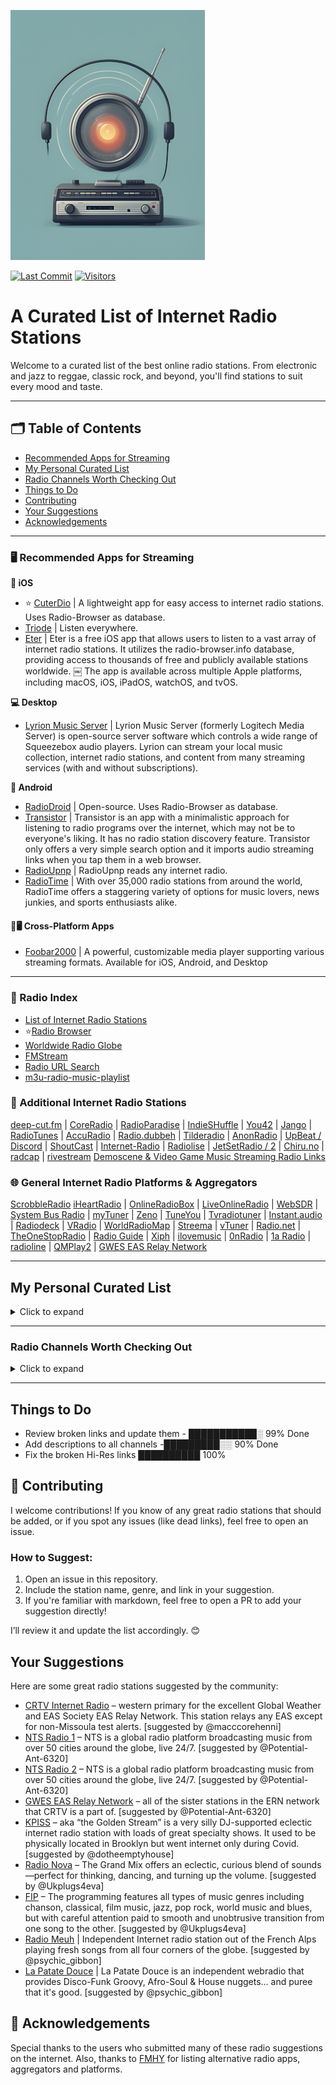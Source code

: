 ![Logo](https://github.com/deroverda/recommended-radio-streams/blob/main/logo_resized_enhanced.png?raw=true)

[![Last Commit](https://img.shields.io/github/last-commit/deroverda/recommended-radio-streams?style=flat-square)](https://github.com/deroverda/recommended-radio-streams)
[![Visitors](https://api.visitorbadge.io/api/VisitorHit?user=deroverda&repo=recommended-radio-streams&countColor=%237B1E7A&style=flat-square)](https://github.com/deroverda/recommended-radio-streams)



# A Curated List of Internet Radio Stations

Welcome to a curated list of the best online radio stations. From electronic and jazz to reggae, classic rock, and beyond, you'll find stations to suit every mood and taste.




---

## 🗂️ Table of Contents
- [Recommended Apps for Streaming](#️-recommended-apps-for-streaming)
- [My Personal Curated List](#my-personal-curated-list)
- [Radio Channels Worth Checking Out](#radio-channels-worth-checking-out)
- [Things to Do](#things-to-do)
- [Contributing](#contributing)
- [Your Suggestions](#your-suggestions)
- [Acknowledgements](#acknowledgements)

  

---

### 🖥️ **Recommended Apps for Streaming**

**📱 iOS**
- ⭐ [CuterDio](https://cuterdio.com/en) | A lightweight app for easy access to internet radio stations. Uses Radio-Browser as database. 
- [Triode](https://triode.app/) | Listen everywhere.
- [Eter](https://apps.apple.com/se/app/eter-streaming-internet-radio/id1523221566?l=en-GB) | Eter is a free iOS app that allows users to listen to a vast array of internet radio stations. It utilizes the radio-browser.info database, providing access to thousands of free and publicly available stations worldwide.  ￼ The app is available across multiple Apple platforms, including macOS, iOS, iPadOS, watchOS, and tvOS.  

**💻 Desktop**
- [Lyrion Music Server](https://github.com/LMS-Community) | Lyrion Music Server (formerly Logitech Media Server) is open-source server software which controls a wide range of Squeezebox audio players. Lyrion can stream your local music collection, internet radio stations, and content from many streaming services (with and without subscriptions).

**🤖 Android**
- [RadioDroid](https://github.com/segler-alex/RadioDroid) | Open-source. Uses Radio-Browser as database. 
- [Transistor](https://codeberg.org/y20k/transistor) | Transistor is an app with a minimalistic approach for listening to radio programs over the internet, which may not be to everyone's liking. It has no radio station discovery feature. Transistor only offers a very simple search option and it imports audio streaming links when you tap them in a web browser.
- [RadioUpnp](https://play.google.com/store/apps/details?id=com.watea.radio_upnp) | RadioUpnp reads any internet radio.
- [RadioTime](https://play.google.com/store/apps/details?id=com.radiotime.app) | With over 35,000 radio stations from around the world, RadioTime offers a staggering variety of options for music lovers, news junkies, and sports enthusiasts alike.

#### **📱🖥️ Cross-Platform Apps**
- [Foobar2000](https://www.foobar2000.org/) | A powerful, customizable media player supporting various streaming formats. Available for iOS, Android, and Desktop



---

### 📜 Radio Index

- [List of Internet Radio Stations](https://en.wikipedia.org/wiki/List_of_Internet_radio_stations)
- ⭐[Radio Browser](https://www.radio-browser.info)
- [Worldwide Radio Globe](https://radio.garden/)
- [FMStream](https://fmstream.org)
- [Radio URL Search](https://streamurl.link)
- [m3u-radio-music-playlist](https://junguler.github.io/m3u-radio-music-playlists)

### 🔗 Additional Internet Radio Stations
[deep-cut.fm](https://deep-cut.fm) | [CoreRadio](https://coreradio.online/) | [RadioParadise](https://www.radioparadise.com) | [IndieSHuffle](https://www.indieshuffle.com) | [You42](https://www.you42.com) | [Jango](https://www.jango.com) | [RadioTunes](https://www.radiotunes.com)  | [AccuRadio](https://www.accuradio.com) | [Radio.dubbeh](https://radio.dubbeh.net/) | [Tilderadio](https://tilderadio.org/) | [AnonRadio](https://anonradio.net) | [UpBeat / Discord](https://discord.com) | [ShoutCast](https://www.shoutcast.com) | [Internet-Radio](https://www.internet-radio.com) | [Radiolise](https://radiolise.com) | [JetSetRadio / 2](https://jetsetradio.live/) | [Chiru.no](https://chiru.no) | [radcap](https://www.radcap.ru)  | [rivestream](https://www.rivestream.com) [Demoscene & Video Game Music Streaming Radio Links](https://mw.rat.bz/davgmsrl/)

### 🌐 General Internet Radio Platforms & Aggregators
[ScrobbleRadio](https://scrobblerad.io/) [iHeartRadio](https://www.iheart.com) | [OnlineRadioBox](https://onlineradiobox.com) | [LiveOnlineRadio](https://www.liveonlineradio.net) | [WebSDR](http://websdr.org/) | [System Bus Radio](https://github.com/fulldecent/system-bus-radio) | [myTuner](https://mytuner-radio.com) | [Zeno](https://zeno.fm) | [TuneYou](https://tuneyou.com) | [Tvradiotuner](https://tvradiotuner.com) | [Instant.audio](https://instant.audio) | [Radiodeck](https://www.radiodeck.com) | [VRadio](https://www.vradio.app) | [WorldRadioMap](https://www.worldradiomap.com) | [Streema](https://streema.com) | [vTuner](https://www.vtuner.com) | [Radio.net](https://www.radio.net) | [TheOneStopRadio](https://theonestopradio.com) | [Radio Guide](https://www.radioguide.fm) | [Xiph](https://xiph.org) | [ilovemusic](https://ilovemusic.de/) | [0nRadio](https://0nradio.com) | [1a Radio](https://1aradio.com) | [radioline](https://www.radioline.co) | [QMPlay2](https://github.com/zaps166/QMPlay2) | [GWES EAS Relay Network](https://gwes-eas.network/listen/)

---

## My Personal Curated List
<details>
  <summary>Click to expand</summary>

### Artist Specific 👑
- **2pac (Exclusive Radio)**: [Link](https://streaming.exclusive.radio/er/2pac/icecast.audio)  
- **ABBA (Exclusive Radio)**: [Link](https://streaming.exclusive.radio/er/abba/icecast.audio)  
- **Aretha Franklin (Exclusive Radio)**: [Link](https://streaming.exclusive.radio/er/arethafranklin/icecast.audio)  
- **BB King (Exclusive Radio)**: [Link](https://streaming.exclusive.radio/er/bbking/icecast.audio)  
- **Bob Marley (Exclusive Radio)**: [Link](https://streaming.exclusive.radio/er/bobmarley/icecast.audio)  
- **Creedence Clearwater Revival (Exclusive Radio)**: [Link](https://streaming.exclusive.radio/er/creedence/icecast.audio)  
- **Daft Punk (Exclusive Radio)**: [Link](https://www.surfmusik.de/m3u/exclusively-daft-punk,20696.m3u)  
- **Ella Fitzgerald (Exclusive Radio)**: [Link](https://streaming.exclusive.radio/er/ellafitzgerald/icecast.audio)  
- **Eric Clapton (Exclusive Radio)**: [Link](https://streaming.exclusive.radio/er/ericclapton/icecast.audio)  
- **Fleetwood Mac (Exclusive Radio)**: [Link](https://streaming.exclusive.radio/er/fleetwoodmac/icecast.audio)  
- **Jimi Hendrix (Exclusive Radio)**: [Link](https://streaming.exclusive.radio/er/hendrix/icecast.audio)  
- **John Coltrane (Exclusive Radio)**: [Link](http://streaming.exclusive.radio/er/johncoltrane/icecast.audio)  
- **Steely Dan (Exclusive Radio)**: [Link](https://streaming.exclusive.radio/er/steelydan/icecast.audio)  
- **Supertramp (Exclusive Radio)**: [Link](https://streaming.exclusive.radio/er/supertramp/icecast.audio)  
- **The Beatles (Exclusive Radio)**: [Link](http://streaming.exclusive.radio/er/beatles/icecast.audio)  
- **The Police (Exclusive Radio)**: [Link](https://streaming.exclusive.radio/er/policehits/icecast.audio)  
- **Van Morrison (Exclusive Radio)**: [Link](https://streaming.exclusive.radio/er/vanmorrison/icecast.audio)  
- **Red Hot Chili Peppers (Australian Digital Radio Network)**: [Link](http://abm22.com.au:8000/CONTAINER129)  
- **Eminem (Australian Digital Radio)**: [Link](http://abm21.com.au:8000/CONTAINER158) | Slim Shady
- **⭐Grateful Dead Radio - WGDR**: [Link](https://www.madmusicradio.com/wgdr)
- **Grateful Dead**: [Link](http://108.163.245.230:8100/stream) | unknown station
- **Rolling Stones (Virgin Radio Rockstar)**: [Link](https://icy.unitedradio.it/VirginSpecialEvent.mp3)

---

### Classical 🎻

- **Calm Radio - Symphony**: [Link](https://calmradio.com/channel-guide/classical-music)
- **Calm Radio - Classical Mix**: [Link](https://calmradio.com/channel-guide/classical-music)
- **Calm Radio - Opera**: [Link](https://calmradio.com/channel-guide/classical-music)
- **WFMT Chicago**: [Link](https://www.wfmt.com/) | WFMT has been broadcasting classical music since 1951. Its website says WFMT "strives to entertain, engage, and above all, respect its listeners with a quality and variety of programming found nowhere else". 
- **WBJC Baltimore**: [Link](https://www.wbjc.com/) | WBJC-FM is the classical radio voice of Baltimore City Community College.
- **WMNR**: [Link](https://www.wmnr.org/listen) | WMNR Fine Arts Radio is a public radio station, licensed to the Town of Monroe (Connecticut). We are on air 24/7,  providing classical and classic music via FM signal to much of Connecticut and nearby portions of New York. Our live stream is enjoyed around the world.
- **Concertzender Baroque**: [Link](https://www.concertzender.nl/programma_genre/oude-muziek/) | Baroque 

- **Only Mozart (Australian Digital Radio**: [Link](http://abm21.com.au:8000/CONTAINER10) | Mozart 
---

### Electronic ⚡
- **1.FM - Deep Techno & House**: [Link](https://www.1.fm/stations)
- **Cashmere Radio**: [Link](http://cashmereradio.com) | A Berlin-based station with diverse, experimental electronic music.
- **Dance Wave**: [Link](http://dancewave.com) | Focuses on upbeat electronic dance music.
- **FluxFM - ChillHop**: [Link](http://fluxfm.de/chillhop) | Plays a relaxed mix of hip-hop influenced electronic beats.
- **FluxFM - Hippie Trippy Garden**: [Link](https://www.fluxfm.de/posts/401dece5-d1f7-4d5b-9a50-5a1481758118) | Features psychedelic and experimental electronic music.
- **FluxFM - Sound Of Berlin**: [Link](http://fluxfm.de/sound-of-berlin) | Showcases the electronic music scene of Berlin.
- **FluxFM - Berlin Beach House Radio**: [Link](http://fluxfm.de/berlin-beach-house)  
- **Frisky Deep**: [Link](https://www.friskyradio.com/) | Specializes in deep house and similar electronic styles.
- **Frisky Radio**: [Link](https://www.friskyradio.com/) | A broader mix of various electronic genres.
- **LYL Radio**: [Link](https://lyl.live/) |  An independent station known for diverse and eclectic electronic selections.
- **LuxuriaMusic**: [Link](http://luxuriamusic.com) | Plays retro-futuristic and exotica-influenced electronic music.
- **Octave Radio**: [Link](http://octaveradio.com) | Plays a variety of electronic music, sometimes also categorized as Jazz.
- **OpenLab FM**: [Link](https://openlab.fm) | Broadcasting from Ibiza, this station offers a unique blend of electronic music and visual arts, curated by a roster of creative professionals.
- **NTS Radio - Poolside**: [Link](http://ntslive.co.uk) | Features chill and summery electronic vibes.
- **Radio Caprice - Minimal Tech House**: [Link](http://www.radcap.ru/) | Tech house
- **Skylab Radio**: [Link](http://skylabradio.com) | Known for spacey, ambient, and experimental electronic sounds.
- **Datafruits**: [Link](https://datafruits.fm/) | Focuses on chiptune and video game-inspired electronic music.
- **dublab**: [Link](http://dublab.com) | Features a wide range of experimental and underground electronic music.
- **TEKnival Radio**: [Link](http://teknivalradio.com) | Plays hard-edged techno and rave-inspired electronic music. 
- **Rainwave - All**: [Link](http://rainwave.cc/all) | A mix of different types of video game music including electronic styles.
- **Rainwave - Chiptunes**: [Link](https://rainwave.cc/chiptune/)  | BLEEPS AND BLOOPS, FROM GAMES AND MORE.
- **Italoradio.fm**: [Link](https://italoradio.fm/) | Plays Italo-disco music.
- **Radio ItaloPower!**: [Link](http://italopower.com) | Italodisco hits & rarities.
- **Radio BipTunia**: [Link](https://biptunia.com/) | Plays experimental and quirky electronic music.
- **Shonan Beach FM**: [Link](https://www.beachfm.co.jp/) | Japanese radio station focusing on chilled out electronic and beach vibes.
- **Fnoob Techno**: [Link](https://fnoobtechno.com/) | A dedicated techno station.
- **⭐Nightwave Plaza**: [Link](http://radio.plaza.one/mp3) | Welcome to 24/7 online vaporwave and future funk radio station.
- **Tech House (Australian Digital Radio)**: [Link](http://abm22.com.au:8000/CONTAINER18) | Tech House
- **Acid House (Australian Digital Radio)**: [Link](http://abm22.com.au:8000/CONTAINER1) | Acid House .


---

### Yacht Rock 🚤🌊

- **Doctor Pundit - Yacht Rock Jams**: [Link](https://www.doctorpundit.com/media/) | Yach Rock.  
- **Yacht Rock Miami**: [Link](https://www.yachtrockmiami.com/)  | Yach Rock.  
- **SuperStereo 1 - Yacht Rock**: [Link](https://www.hiresaudio.online/category/radio/) | Yach Rock. #



---

### General 📻
- **BBC Radio 6 Music**: [Link](https://gist.github.com/bpsib/67089b959e4fa898af69fea59ad74bc3)
- **Birch Street Radio**: [Link](https://jenny.torontocast.com:8172/stream) | adult alternative, classic rock, folk rock, alternative rock, americana, indie rock, progressive rock, singer-songwriters 
- **Classic Vinyl HD**: [Link](https://walmradio.com/classic/)  | general
- **KTKE 101.5 FM**: [Link](https://www.truckeetahoeradio.com/) | general station
- **Lahmacun Radio**: [Link](https://streaming.lahmacun.hu/listen/lahmacun_radio/radio.mp3) | Lahmacun.hu is an online music & more radio from Budapest.
- **SuperStereo 1+ - Disco, Soul & Funk**: [Link](https://www.hiresaudio.online/category/radio/)  
- **Soho Radio**: [Link](http://sohoradio.com) | A London-based station with a variety of music and talk shows.
- **Technicolor Web Of Sound**: [Link](https://www.techwebsound.com/) | Plays 1960s psychedelic rock and pop. 
- **The Dump**: [Link](http://thedump.com) |  Eclectic mix of various genres and obscure music.
- **The Lake Radio**: [Link](http://thelakeradio.com) | The Lake is a place for music and sounds. The radio stream runs at all hours of the day and is randomized. No one knows what The Lake plays next.
- **The SoCal Sound**: [Link](http://thesocalsound.org) | Features contemporary California rock, pop and indie music. 
- **The Penthouse**: [Link](https://thepenthouse.fm/) | Asoul, r&b and pop music. variety of classic 
- **Time Capsule Show**: [Link](https://ckut.ca/timecapsule/))  
- **Totally Wired Radio**: [Link](http://totallywiredradio.com) |  Plays a mix of indie, punk, and alternative music.
- **181.fm**: [Link](https://www.181.fm/)  
- **KBON**: [Link](https://www.kbon.com/) | Plays a mix of Louisiana-based music.
- **KKJZ-HD88.1**: [Link](https://kkjz.org/) | A public radio station that plays jazz and blues.
- **Le Grigri**: [Link](http://legrigri.com) | Plays a mix of African and Caribbean music.
- **Le Mellotron**: [Link](http://lemellotron.com) | Features a mix of world music, jazz and electronic.
- **Mondo Bongo Radio**: [Link](http://mondobongoradio.com) | Plays a mix of world music, exotica and soul.
- **Mutant Radio**: [Link](https://www.mutantradio.net) |  Plays an eclectic mix of experimental and alternative music.
- **⭐Nugs Radio**: [Link](http://nugs.net) |  Plays live recordings of rock and jam bands.
- **REYFM**: [Link](https://rey.fm/) | Plays contemporary pop and latin music.
- **Radio France**: [Link](http://www.radiofrance.fr/live) | A French public radio station with a variety of programming.
- **Radio Paradise - Main Mix**: [Link](http://radioparadise.com/main-mix)
- [Radio Paradise - Main Mix](http://radioparadise.com/main-mix)
- **Radio Free Phoenix**: [Link](http://radiofreephoenix.com) | general
- **Radio Krimi**: [Link](http://radiokrimi.com) | Plays mystery-themed radio dramas.
- **Retro Soul Radio UK**: [Link](https://www.retrosoulradio.co.uk) | Plays soul music, featuring both classic and contemporary soul tracks.
- **KEXP**: [Link](https://www.kexp.org/listen/) | Highly praised for its exceptional music selection.
- **⭐Do!! You!!! Radio**: [Link](https://doyouworld.out.airtime.pro/doyouworld_a) | London-based community radio station. Family radio Broadcasting from London town Monday to Friday. Do!! You!!! World is a totally independent station, free of corporate investment. A radio station solely funded by the listeners that will always be free at the point of use.
- **⭐Radio Nula**: [Link](https://strm.radionula.com/classics) | CLASSIC Soul - Funk - Disco - Hip-Hop and all that Jazz 
- **Netil Radio**: [Link](https://netilradio.out.airtime.pro/netilradio_a) |London's community voice broadcasting live from a converted shipping container atop of Netil Market.
- **⭐FIP**: [Link](https://stream.radiofrance.fr/fip/fip.m3u8) | Welcome to Fip, the most eclectic music radio in the world! Listen online to the 8 thematic webradios and find your favorite shows, all for free and without advertising. 
- **Fluid Radio**: [Link](http://uk4-vn.webcast-server.net:9270/) | Fluid Radio brings you the best in experimental frequencies allowing listeners, artists, producers and promoters to be completely involved in the growth and direction of the station. Focusing on experimental genres, we aim to provide a space to share in the creative process and spread the experience of inner exploration through musical expression. The playlist is diverse, encompassing Ambient, Modern Classical, Experimental Acoustic, Folk and Abstract sounds.
- **⭐La Patate Douce**: [Link](http://listen.radioking.com/radio/285742/stream/331753)
- **⭐WFMU**: [Link](http://wfmu.org) | A freeform radio station offering a wide range of music, from rock to experimental.
- **Zeno.FM GTA Radio**: [Link](https://stream.zeno.fm/qe1hrwvkg48uv) | GTA playlist. 
---

### Hip-Hop/Rap 🎤
- **90s90s HipHop & Rap**: [Link](http://streams.90s90s.de/hiphop/mp3-192/streams.90s90s.de/) | 90s.
- **181.FM - Old School HipHop/RnB**: [Link](http://listen.181fm.com/181-oldschool_128k.mp3) | Old school.
- **Old School Rap (Australian Digital Radio)**: [Link](http://abm21.com.au:8000/CONTAINER69) | Old School Rap

---

 
### Jazz 🎷
- **Adroit Jazz Underground**: [Link](https://mytuner-radio.com/sv/radio/adroit-jazz-underground-492026/) | Focuses on underground and less mainstream jazz.
- **Jazz Con Class**: [Link](http://jazzconclass.com) | Jazz Con Class Radio, hosted by Jose Reyes, is a 24/7 online station focused on traditional/classic Jazz from the late 40s to the early 70s. It aims to revive and celebrate Jazz music, which Reyes feels has been overlooked
- **KSDS Jazz 88.3 FM**: [Link](https://www.jazz88.org/) | A public radio station broadcasting classic and contemporary jazz.
- **Radio Suisse Jazz**: [Link](http://radiosuissejazz.ch) | Radio Swiss Jazz is the perfect musical companion: swinging standards from the «Great American Songbook» as well as gems of innovative bebop instrumentalists, supplemented with Latin, Black and World Music, result in the ideal non-stop mix for any time of day or night. 
- **WBGO 88.3**: [Link](http://wbgo.org) | A New York-based public radio station specializing in jazz.
- **WDNA 88.9**: [Link](http://wdna.org) |  Miami-based public radio station focused on jazz and Latin jazz.
- **KEWU-FM (89.5 MHz Jazz 89.5)**: [Link](https://kewuradio.ewu.edu/KEWU_Jazz_89.5) | A public radio station with a focus on jazz.
- **Octave Radio**: [Link](https://octaverecords.out.airtime.pro/octaverecords_a?_ga=2.139116787.1781832620.1687634712-199058362.1687634712) | Also appears in the Electronic category, sometimes plays jazz.
- **⭐Head Wax Radio**: [Link](https://headwaxradio.radioca.st/stream) | Future sounds of jazz. Head Wax is music for your mind, body and soul... and your dancing feet. Broadcasting from Dublin, Ireland from the same people who gave us Dublin's JazzFM 89.8 back in the day.
- **Concertzender - Jazznotjazz**: [Link](https://www.concertzender.nl/programma_genre/oude-muziek/)

---
  

### Lounge & Chill 🍹🌅🌴
- **1.FM - Costa Del Mar**: [Link](https://www.1.fm/stations) | Vibe out to ambient and lounge music. Costa Del Mar is easy listening inspired by the sea.
- **1.FM - Sax4Love**: [Link](https://www.1.fm/stations) | Sax4Love is dedicated exclusively to Saxophone music and offers you this unique channel: "Smooth Jazz".
- **24/7 LoFi Radio**: [Link](https://www.247lofiradio.com/) | LoFi
- **FluxFM - FluxLounge**: [Link](http://fluxfm.de/fluxlounge) | An unexcited mix of soft pop, singer-songwriter and smooth tunes ensures a pleasant feel-good atmosphere. A bubble bath for the ears.
- **Blue Marlin Ibiza**: [Link](http://www.bluemarlinibiza.com/radio/live) | The station offers a curated mix of Balearic beats, house, and electronic music, reflecting the relaxed yet vibrant atmosphere of Ibiza. It streams live DJ sets and exclusive music.
- **Nordic Lodge**: [Link](https://www.nordiclodgeradio.com/) | Chill-out Music for the Open-Minded Listener
- **Ambient Sleeping Pill**: [Link](https://s.stereoscenic.com/asp-h.m3u) | internet radio streaming music for sleep, meditation or study; for tuning out distractions or simply relaxing; ad-free, beat-free, never too new-age or dark 
- **The Queit Village**: [Link](https://cp3.shoutcheap.com:2199/tunein/mark1234.pls) | The Quiet Village is the soundtrack for your Tiki bar! Featuring Exotica, Hawaiian and Lounge music from yesterday and today, and interviews.
- **FreeCodeCamp**: [Link](https://coderadio-admin-v2.freecodecamp.org/listen/coderadio/radio.mp3) | Welcome to Code Radio. 24/7 music designed for coding.
- **⭐Hunter FM LoFi**: [Link](https://live.hunter.fm/lofi_high) | Perfect beats for studying and working, or even relaxing and falling asleep. 
- **⭐Moon Phase Radio**: [Link](https://cp12.serverse.com/proxy/moonphase/stream) | Moon Phase Radio brings to you commercial free Ambient & Downtempo music 24 hrs a day. MPR commenced broadcasting on 1st January 2010. Our Ambient music is a great way of distancing yourself from this busy planet and experiencing the calm of Mare Tranquillitatis.
- **Smooth Chill**: [Link](https://media-ssl.musicradio.com/ChillMP3) | Music To Chill To
- **Radio Schizoid - Chillout**: [Link](http://94.130.113.214:8000/chill) | Escape Reality - Chillout /Ambient Finest Psychedelic Chillout/Ambient Tunes.
- **Mother Earth Radio**: [Link](http://motherearthradio.com) | Plays a mix of nature-themed, acoustic music.
- **Mother Earth Radio - Instrumental**: [Link](http://motherearthradio.com/instrumental)  
- **NTS - Slow Focus**: [Link](https://stream-mixtape-geo.ntslive.net/mixtape) | Meditative, relaxing and beatless: ambient, drone and ragas. Tune in and zone out with NTS&apos; compendium of the beatless and transcendental. Calming sounds to help you focus or drift away.
- **Ambinature Radio**: [Link](https://nature-rex.radioca.st/stream) | Ambi Nature Radio (Sleep, Relaxation & Meditation) is a station with the focus on providing natural relaxation sounds. We don’t play any music, just let your mind be free while listening to the most relaxing nature sounds of the earth.


---

### Oldies/Classic 📼
- **Pumpkin FM - 1940s radio**: [Link](http://pumpkinfm.com/1940s-stream) | The Old Time Radio Network
- **Pumpkin FM - Radio England**: [Link](http://pumpkinfm.com/radio-england-stream) | The Old Time Radio Network
- **Ultimate Oldies Radio**: [Link](http://ultimateoldiesradio.com) | Musical History of the 50's, 60's, 70's & More!
- **Vintage Obscura Radio**: [Link](http://vintageobscura.com) | Nearly 100,000 music-obsessed researchers scour the internet daily to uncover nearly forgotten music of every genre and category at /r/vintageobscura
- **Radio Nostalgia**: [Link](http://cast1.torontocast.com:1630/stream) | Plays classic pop and music from the 1940's to 1980's.
- **The Retro Attic**: [Link](	https://psn3.prostreaming.net:2199/tunein/theretro.pls) | 50s-70S LOST AND CLASSIC OLDIES
- **Radio Dismuke – 1920’s 1930’s Jazz and Pop**: [Link](http://dismuke.org) | Plays music from the 1920s and 1930s, including jazz and pop classics.

---

### Reggae & Dub 🇯🇲 🟩🟨🟥
- **Dr Dick's Dub Shack**: [Link](http://drdicksdubshack.com) | Bermuda-based online radio station playing all species of dub, downtempo and bass music -  from the classic early analogue dub reggae of the 60s and 70s, through to 80s and 90s digidub, on to year 3000 steppas and future bass music!
- **Alpha Boys School Radio**: [Link](http://alphaboysschoolradio.com) | Every song features at least one past student of the Alpha music programme in Kingston, Jamaica. Founded in 1880, Alpha has helped launch the careers of jazz innovators, ska pioneers and reggae icons. Operated by the Sisters of Mercy of Jamaica, a Catholic order of nuns since 1890, Alpha continues to develop the next generation of music talent.
- **King Dub Radio**: [Link](http://london-dedicated.myautodj.com:8862/stream) | King Dub Radio is the online radio station of 'King Dub Records' from France. They are dedicated to spread Soundsystem Culture to the world and play Roots & Culture Dub as well as new digital Dub tune. 
---

### ⭐**SomaFM**
- **SomaFM - Bossa Beyond**: [Link](https://somafm.com/listen/) - Silky-smooth, laid-back Brazilian-style rhythms of Bossa Nova, Samba and beyond
- **SomaFM - Deep Space One**: [Link](https://somafm.com/listen/) - Deep ambient electronic, experimental and space music. For inner and outer space exploration.
- **SomaFM - Groove Salad**: [Link](https://somafm.com/listen/) | A nicely chilled plate of ambient/downtempo beats and grooves.
- **SomaFM - Groove Salad Classic**: [Link](https://somafm.com/listen/) | The classic (early 2000s) version of a nicely chilled plate of ambient/downtempo beats and grooves.
- **SomaFM - Left Coast 70s**: [Link](https://somafm.com/listen/) | Mellow album rock from the Seventies. Yacht not required.
- **SomaFM - SF Police Scanner**: [Link](https://somafm.com/listen/) | San Francisco Public Safety Scanner Feed
- **SomaFM - Seven Inch Soul**: [Link](https://somafm.com/listen/) | Vintage soul tracks from the original 45 RPM vinyl.
- **SomaFM - ThistleRadio**: [Link](https://somafm.com/listen/) | Exploring music from Celtic roots and branches
- **SomaFM - Suburbs of Goa**: [Link](http://somafm.com/suburbsofgoa) | Desi-influenced Asian world beats and beyond.
- **SomaFM - ALL CHANNELS**: [Link](https://somafm.com/listen/)

---

### HiRes and CD-quality internet radio stations - Enjoy music in the highest possible quality, streaming in lossless HiFi.
- **WBOR Radio**: [Link](https://wbor.org)
- **96bFM**: [Link](https://95bfm.com)
- **Radio Random**: [Link](https://radiorandom.org)
- **Open Sky Radio**: [Link](https://opensky.radio)
- **JB Radio**: [Link](https://jb-radio.net)
- **SuperStereo: Signal 3+**: [Link](https://icecast.centaury.cl/superstereo/index3plus.html)
- **SuperStereo: Signal 7**: [Link](https://icecast.centaury.cl/superstereo/index7.html)
- **SuperStereo: Signal 6**: [Link](https://superstereohires.com/streams/)
- **SuperStereo: Signal 5**: [Link](https://superstereohires.com/streams/)
- **SuperStereo: Signal 4+**: [Link](https://superstereohires.com/streams/)
- **#SuperStereo: Signal 4**: [Link](https://superstereohires.com/streams/)
- **SuperStereo: Signal 3**: [Link](https://superstereohires.com/streams/)
- **SuperStereo: Signal 2**: [Link](https://superstereohires.com/streams/)
- **SuperStereo: Signal 1+**: [Link](https://superstereohires.com/streams/)
- **SuperStereo: Signal 1**: [Link](https://superstereohires.com/streams/)
- **Radio Jeunes Rheims**: [Link](https://www.rjrradio.fr)
- **Violent Forces Radio: '80s Thrash**: [Link](https://violentforcesradio.weebly.com)
- **Violent Forces Radio: General Thrash**: [Link](https://violentforcesradio.weebly.com)
- **Radio 90FM Valencia**: [Link](https://www.radio90.fm)
- **Radio Krov**: [Link](https://www.hiresaudio.online/radio-krov/)
- **Radio Bias**: [Link](https://biasradio.com)
- **Easy Radio**: [Link](https://www.easyradio.bg)
- **TEKnival Radio**: [Link](https://www.teknivalradio.co.uk)
- **The Cheese**: [Link](https://thecheese.co.nz)
- **Intense Radio**: [Link](https://sanctuaryinternational.com/intense-radio/)
- **LapFox Radio**: [Link](https://lapfoxradio.com)
- **Dance Wave!**: [Link](https://dancewave.online)
- **Magic Radio**: [Link](https://magic-radio.net)
- **Radio Calico**: [Link](https://www.radio-calico.com)
- **Mother Earth Radio**: [Link](https://motherearthradio.de/en/)
- **Djam Radio**: [Link](https://www.djam.radio)
- **Le Bon Mix**: [Link](https://www.lebonmix.radio)
- **Radio Sputnik**: [Link](https://audiophile.fm/radio-sputnik)
- **Radio Paradise (Global Mix)**: [Link](https://radioparadise.com/home)

---

### World Music 🌍
**African** 🪘🦁
- **Oroko Radio**: [Link](https://oroko.live/) | Afro Indie Radio features Indie, Folk, and Soul music, led by Nigerian-born artist Tommy WÁ. Blending Afro Indie acoustics with poetic storytelling, his music reflects a fusion of genres, drawing from experiences in Nigeria and Ghana. Written in English, Yoruba dialects, and pidgin, his soulful works promote connection and emotional depth.
- **Pan African Space Station**: [Link](https://panafricanspacestation.org.za/) | The Pan African Space Station (PASS), founded by Chimurenga and Neo Muyanga in 2008, is a dynamic platform blending a live radio studio, performance space, research hub, and internet radio station. Drawing inspiration from Sun Ra's philosophy, PASS creates new forms of knowledge, challenges perceptions of Africa, and explores shared human and historical connections.
- **Radio Caprice - Afrobeat**: [Link](http://www.radcap.ru/)
- **Alefa Music - Afrobeat** [Link](https://alefamusic.net/) | Alefamusic is a webradio dedicated to Malagasy music, especially the salegy rhythm. Founded in 2006 in France, it began as a radio show hosted by DJ Gasy Mich and Fabrice Mystone on Aligre FM 93.1 Paris, airing until November 2017. The webradio launched in 2012, continuing the show’s legacy by broadcasting Malagasy music worldwide.
- **Afro FM**: [Link](https://zeno.fm/radio/fm-afro/)
- **Jazz Afro**: [Link](http://jazz-radio-afro.ice.infomaniak.ch/jazz-radio-afro.mp3)
- **Afro House (Australian Digital Radio)**: [Link](http://abm22.com.au:8000/CONTAINER53) | Afro House 

**Latin/Caribbean** 🌴🎺
- **Gladys Palmera Coleccion**: [Link](http://gladyspalmera.com/coleccion) | Plays a mix of Latin and Spanish music.
- **Isla Negra Upbeat**: [Link](https://www.radio-browser.info/history/af54e7ca-3a45-40cd-8ca8-c5ee9bc4231d) | Radio Isla Negra is a non-profit, non-commercial radio station created by Hernan Rodriguez M in 1999 from the small beach town of Isla Negra, Chile. It has been an unparalleled source of handpicked music from across the musical spectrum. Its mission is to find the best tracks regardless of time, genre, or style.
- **Isla Negra Slowbeat**: [Link](https://www.radio-browser.info/history/c3517203-bd27-4019-9ba9-a72a53e4c88f)

**Asian** 🇯🇵
- **listen.moe**: [Link](https://listen.moe/kpop/stream) | k-pop
- **J-Pop Sakura 懐かしい asia DREAM radio**: [Link](https://cast1.torontocast.com:2170/;.mp3) | j-pop
- **J-Club Club Bandstand**: [Link](http://jclubradio.com) | Plays a mix of classic and contemporary Japanese music.
- **Pyongyang Radio FM**: [Link](https://listen7.myradio24.com/69366) | The Korean Central Broadcasting Station (KCBS) is North Korea’s main state-run radio broadcaster, established in 1945. It broadcasts in Korean on multiple frequencies, focusing on state propaganda, including praise for the leadership and promotion of Juche ideology. In 2024, Pyongyang Broadcasting Station, targeting South Korea and Japan, ceased operations after nearly 70 years.


**Other** 🌀
- **Celtic Music Radio**: [Link](https://www.celticmusicradio.net/) | Celtic Music Radio 95FM, run by volunteers, brings traditional, folk, roots, Americana, and world music to Glasgow and beyond. Supporting emerging acts, we connect with Scottish culture and festivals. Tune in via 95FM, DAB, apps, or online. As a charity, we rely on donations, fundraisers, and limited ads.
- **Worldwide FM**: [Link](https://worldwidefm.out.airtime.pro/worldwidefm_b) | Worldwide FM is an award-winning community and platform where marginalised voices, alternative perspectives and shared progressive values are brought to the forefront through music and culture. 
- **Hollow Earth Radio** : [Link](http://centova.rockhost.com:8001/stream) | We are also an all-ages music and performance venue. Our focus is on audio not often heard on the traditional radio dial, including: found sound, field recordings, forgotten music, local musicians, bedroom recordings, lo-fi demos, dreams, storytelling, conversations from within marginalized communities and things that feel real.  
- **Radio Caprice - Middle Eastern Music**: [Link](http://79.111.119.111:8004/middleeast) | Middle East 
---

### Misc 🎙️
- **Her.st - Propaganda Broadcast**: [Link](https://her.st/radio/) | This station is a 24/7 stream of Her.st Propaganda Broadcast! Conspiracy Theories, Philosophy, and more! Coast to Coast AM archives, Alan Watts lectures, Terence McKenna lectures, and more!
- **Pi ano**: [Link](http://stream.p-node.org/piano) |  Piano only. 

### Emergency/ATC 🚨✈️
- **Maricopa County - Police (Valley Wide) & DPS (Highway Patrol) - Phoenix, AZ Scanner**: [Link](http://brickcamp.biz:8097/city-scan)
- **Pittsburgh Police, Fire and EMS**: [Link](https://broadcastify.cdnstream1.com/21738)
- **LiveRTC KJFK Tower 2, New York**: [Link](https://www.liveatc.net/play/kjfk9_s.pls)

</details>

---

### Radio Channels Worth Checking Out
<details>
  <summary>Click to expand</summary>

These are some channels I’ve heard are good, but I haven't had the chance to check them all out yet. Feel free to explore and see what suits your taste! most links seem to be dead, manually search for these using the tools above. please report and I'll update.😊
- **1FM Chillout Lounge**: [Link](https://www.1.fm/stations) | Plays chillout, ambient, and relaxing music.
- **113.fm Hits 1997 – Ads**: [Link](https://www.113.fm/) | Plays popular music hits from 1997 along with occasional ads.
- **All Jazz Radio**: [Link](https://www.madmusicradio.com/wjzz) | All jazz.
- **Ambient Sleeping Pill**: [Link](https://ambientsleepingpill.com/) | internet radio streaming music for sleep, meditation or study; for tuning out distractions or simply relaxing; ad-free, beat-free, never too new-age or dark 
- **Antenne Bayern**: [Link](https://www.antenne.de/webradio/) | A German radio station playing a variety of music genres, including pop and classic hits.
- **Antenne Bayern – CoffeeHouse**: [Link](https://www.antenne.de/webradio/coffeemusic) | Features soft, relaxing music for a peaceful coffeehouse atmosphere.
- **Berlin Community Radio**: [Link](https://tunein.com/radio/Berlin-Community-Radio-s209811/) | A community radio station in Berlin offering diverse programming.
- **Beyond the Beat Generation**: [Link](http://www.beyondthebeatgeneration.com/) | Plays jazz and experimental music inspired by the Beat Generation.
- **Blue Marlin Ibiza – Dance/Elect**: [Link](https://www.bluemarlinibiza.com/radio/) | Plays electronic dance music and live DJ mixes from the Blue Marlin Ibiza.
- **Bondi Beach Radio – Sydney**: [Link](https://bondiradio.com.au/) | Broadcasting from Sydney’s Bondi Beach, featuring a mix of music and local news.
- **ChillTraxx – World’s Chillout Channel**: [Link](https://www.chilltrax.com/) | Plays relaxing chillout and downtempo music.
- **CKUT 90.3 Montreal College Community Radio**: [Link](http://ckut.ca) | A community radio station offering diverse programming from McGill University in Montreal.
- **Country Radio – USA**: [Link](https://country-radio.com/) | Plays country music, including classic hits and contemporary tracks.
- **Dublin Digital Radio – Ireland**: [Link](https://listen.dublindigitalradio.com/home) | An eclectic radio station from Dublin offering a mix of indie, electronic, and experimental music.
- **Eurodance Radio**: [Link](https://www.eurodance-radio.com/) | Plays Eurodance music, combining elements of house, techno, and pop.
- **Fine Music Radio 101.3 FM – Cape Town**: [Link](https://www.fmr.co.za/) | A South African radio station featuring classical music and jazz.
- **FIP – France**: [Link](https://www.radiofrance.fr/fip) | A French station with an eclectic playlist, including jazz, world music, and contemporary styles.
- **Folk Alley – Ohio**: [Link](https://folkalley.com/) | Plays folk music from Ohio, including contemporary and traditional songs.
- **Frisky Radio – Chill**: [Link](http://friskyradio.com) | Specializes in chill electronic music.
- **Frisky Radio – Deep**: [Link](https://www.friskyradio.com/) | Plays deep house and ambient electronic music.
- **Frisky Radio – Underground Electronic**: [Link](http://friskyradio.com) | Focuses on underground electronic genres like techno and deep house.
- **Galaxie Radio – Haiti**: [Link](http://galaxieradio.com) | Plays a variety of genres from Haiti, including reggae and kompa music.
- **Galaxie 104.5**: [Link](http://radiogalaxie.com) | Another frequency for Galaxie Radio offering similar Haitian music programming.
- **Irish Pub Radio**: [Link](http://irishpubradio.com) | Plays traditional Irish music, ideal for an Irish pub atmosphere.
- **Jazz 88 – San Diego**: [Link](https://jazz88.org) | A jazz station broadcasting from San Diego.
- **Jazz & Blues Radio – United States**: [Link](https://www.radio.se/s/jazzradio-blues) | Plays a mix of jazz and blues music.
- **Jazz24**: [Link](https://www.jazz24.org/) | A station dedicated to playing smooth and contemporary jazz.
- **JazzFM – UK**: [Link](http://jazzfm.com) | A British radio station focused on jazz, blues, and soul music.
- **KCLR96FM – Kilkenny, Ireland**: [Link](http://kclr96fm.com) | A regional station from Kilkenny, Ireland, offering a mix of music and local news.
- **KCRW 89.9 FM – Los Angeles**: [Link](https://www.kcrw.com/) | A public radio station offering a variety of music, talk, and culture programming.
- **KDHX 88.1 FM – St. Louis**: [Link](http://kdhx.org) | A community radio station in St. Louis offering diverse music and local programming.
- **KEXP – Seattle, University of Washington**: [Link](http://kexp.org) | A popular station from Seattle, offering indie and alternative music.
- **KEXP 90.3 FM – Seattle**: [Link](http://kexp.org) | Another station under the KEXP umbrella, focusing on indie, alternative, and world music.
- **KissFM 2.0 Trance**: [Link](http://kissfm.com) | Plays trance and electronic dance music.
- **KIX Belgium – Talk and Radio**: [Link](https://www.radiokix.be/) | Offers a variety of talk and music programming from Belgium.
- **KNBR 104.5 – KFOG S.F. Talk/Music**: [Link](http://knbr.com) | San Francisco's station blending talk and music programming.
- **KUSF 90.3 FM – San Francisco**: [Link](https://www.kusf.org) | A student-run station from the University of San Francisco offering diverse programming.
- **KUTX 98.9 FM – Austin**: [Link](http://kutx.org) | An Austin-based station offering music, including indie rock and Americana.
- **KUTX 98.9 – Austin UT**: [Link](http://kutx.org) | Another frequency for KUTX offering music programming from the University of Texas at Austin.
- **KZSC 88.1 FM – Santa Cruz**: [Link](http://kzsc.org) | A community radio station from Santa Cruz, California, featuring diverse music.
- **KZSU 90.1 FM – Stanford**: [Link](https://kzsu.stanford.edu/) | A college radio station offering experimental and alternative programming.
- **KZSU Stanford 90.1 FM – Stanford, CA**: [Link](http://kzsu.stanford.edu) | Stanford's student-run radio station offering a mix of music and talk.
- **MacSlon’s Irish Pub Radio**: [Link](http://www.macslons-irish-pub-radio.com/) | Plays Irish folk and traditional music for an authentic pub experience.
- **Mondo Radio – Pop and Jazz**: [Link](http://mondoradio.com) | Features a mix of pop and jazz music.
- **Newtown Radio – Prog – Good Alt. – Brooklyn**: [Link](https://newtownradio.com) | A Brooklyn-based station offering progressive rock and alternative music.
- **Radio Caroline 259 Gold**: [Link](http://radiocaroline.co.uk) | A station broadcasting classic hits, based on the historic Radio Caroline pirate radio.
- **Radio Dismuke – 1920’s 1930’s Jazz and Pop**: [Link](http://dismuke.org) | Plays music from the 1920s and 1930s, including jazz and pop classics.
- **Radio France Internationale – World News**: [Link](http://rfi.org) | Offers news programming with a global perspective.
- **Radio Free Europe/Radio Liberty**: [Link](https://www.rferl.org/) | Provides news and information for countries with limited media freedoms.
- **Radio Galaxie 104.5**: [Link](http://radiogalaxie.com) | Another frequency for Radio Galaxie offering similar Haitian music programming.
- **Radio Marija – Lithuania**: [Link](https://www.marijosradijas.lt/) | A Lithuanian radio station offering religious programming.
- **Radio Nacional de Espana (RNE)**: [Link](https://www.rtve.es/radio) | Spain's national radio station offering news, music, and culture.
- **Radio New Zealand National**: [Link](http://rnz.co.nz) | A public radio station from New Zealand offering news, talk, and music programming.
- **Radio Nova – Ireland**: [Link](https://www.nova.ie/) | Offers rock and alternative music along with news and talk programming.
- **Radio Popolare – Milan, Italy**: [Link](http://radiopopolare.it) | A Milan-based station offering a mix of news, talk, and music.
- **Radio Reverb 97.2 – Brighton UK Community Radio**: [Link](http://radioreverb.com) | A community radio station from Brighton offering a mix of music and talk.
- **Radio Reverb 97.2 FM – Brighton**: [Link](https://www.radioreverb.com/) | Another frequency for Radio Reverb offering similar community radio programming.
- **Radio Subasio – Italy**: [Link](http://radiosubasio.com) | Plays a mix of contemporary and classic Italian pop and rock music.
- **Radio Swiss Jazz**: [Link](https://www.radioswissjazz.ch/en) | A Swiss station focused on jazz music.
- **Resonance 104.4FM – London – Diverse Community Radio**: [Link](https://www.resonancefm.com/) | A London-based community station offering a diverse mix of music and cultural programming.
- **Retro Soul Radio UK**: [Link](https://www.retrosoulradio.co.uk) | Plays soul music, featuring both classic and contemporary soul tracks.
- **Rinse FM – UK**: [Link](http://rinse.fm) | A London-based station focused on underground dance music and urban genres.
- **Rinse FM (Rinse France) – Dance/Urban – London**: [Link](http://rinse.fm) | A French version of Rinse FM with a focus on dance and urban music.
- **RTE Radio 1 – Ireland**: [Link](http://rte.ie) | Ireland's national public radio station, offering a mix of news, talk, and music.
- **Sky Radio 101Fm – Dutch/Netherlands – US Pop**: [Link](https://www.skyradio.nl/) | A Dutch station offering a mix of US pop and contemporary hits.
- **Smooth Jazz Chicago**: [Link](http://smoothjazzchicago.com) | Plays smooth jazz, featuring a variety of classic and contemporary jazz tracks.
- **Taui FM – Tahiti**: [Link](https://theonestopradio.com/radio/taui-fm) | A radio station broadcasting from Tahiti with a mix of local and international music.
- **The Current – Minnesota Public Radio**: [Link](http://thecurrent.org) | Offers a mix of indie rock, pop, and folk music, with a focus on new artists.
- **The Edge Radio – New Zealand**: [Link](http://theedge.co.nz) | Plays contemporary pop, rock, and alternative music from New Zealand.
- **The Jazz Groove**: [Link](https://jazzgroove.org/?channel=mix1) | Focuses on smooth jazz music, including contemporary and classic jazz.
- **Time Capsule Audio Network**: [Link](http://timecapsuleaudio.com) | A nostalgic station playing a variety of classic music and soundtracks.
- **TSF Jazz 89.9 FM – Paris – Jazz, Talk**: [Link](http://tsfjazz.com) | A Paris-based station focusing on jazz, talk shows, and interviews.
- **Tuned In Radio – Classical**: [Link](http://tunedinradio.com) | Plays classical music with a focus on orchestral and chamber pieces.
- **WBEZ 91.5 FM – Chicago**: [Link](http://wbez.org) | A public radio station in Chicago offering news, talk, and music programming.
- **WDR 1Live Plan B**: [Link](http://wdr.de) | A German station offering a mix of music, talk, and entertainment.
- **WGBH 89.7 – Boston**: [Link](http://wgbh.org) | A Boston-based public radio station offering classical music and cultural programming.
- **WGBH 99.5 FM – Classical Music**: [Link](http://wgbh.org) | Plays classical music and opera, including local and international performances.
- **WLIR 92.7 – New York**: [Link](http://wliwfm.org) | Offers alternative rock, pop, and indie
- **WNYC 93.9 FM – New York**: [Link](http://wnyc.org) | A public radio station offering news, talk, and music programming.
- **WRIR 97.3 – Richmond, VA**: [Link](http://wrir.org) | A community radio station offering a variety of music genres and talk programming.
- **WTJU 91.1 – University of Virginia**: [Link](http://wtju.net) | A college radio station offering diverse programming, from indie to jazz.
- **WXXI 88.5 FM – Rochester**: [Link](http://wxxi.org) | A public radio station offering classical music and cultural programming.
- **WQXR Q2 – New York Public Radio**: [Link](http://wqxr.org) | A part of the New York Public Radio network, offering 24/7 classical music content for its audience.
- **WWOZ 90.7 – New Orleans**: [Link](https://www.wwoz.org/) | A New Orleans-based station broadcasting jazz, blues, and local music, reflecting the vibrant culture of the city.
- **WXYC 89.3FM – Chapel Hill, NC Freeform College Radio**: [Link](https://wxyc.org/) | A freeform radio station from the University of North Carolina at Chapel Hill, offering a diverse range of music and programming.


</details>

--- 

## Things to Do

- Review broken links and update them -  ███████████░ 99% Done
- Add descriptions to all channels -█████████░░ 90% Done
- Fix the broken Hi-Res links ██████████ 100%

## 🤝 Contributing

I welcome contributions! If you know of any great radio stations that should be added, or if you spot any issues (like dead links), feel free to open an issue. 

### How to Suggest:
1. Open an issue in this repository.
2. Include the station name, genre, and link in your suggestion.
3. If you're familiar with markdown, feel free to open a PR to add your suggestion directly!

I’ll review it and update the list accordingly. 😊


## Your Suggestions
Here are some great radio stations suggested by the community:

- [CRTV Internet Radio](https://erncrtv.com/) – western primary for the excellent Global Weather and EAS Society EAS Relay Network. This station relays any EAS except for non-Missoula test alerts. [suggested by @macccorehenni]
- [	NTS Radio 1](https://www.nts.live/1) – NTS is a global radio platform broadcasting music from over 50 cities around the globe, live 24/7. [suggested by @Potential-Ant-6320]
- [	NTS Radio 2](https://www.nts.live/2) – NTS is a global radio platform broadcasting music from over 50 cities around the globe, live 24/7. [suggested by @Potential-Ant-6320]
- [GWES EAS Relay Network](https://gwes-eas.network/listen/) – all of the sister stations in the ERN network that CRTV is a part of. [suggested by @Potential-Ant-6320]
- [KPISS](https://kpiss.fm/) – aka “the Golden Stream” is a very silly DJ-supported eclectic internet radio station with loads of great specialty shows. It used to be physically located in Brooklyn but went internet only during Covid. [suggested by @dotheemptyhouse]
- [Radio Nova](http://novazz.ice.infomaniak.ch/novazz-128.mp3) – The Grand Mix offers an eclectic, curious blend of sounds—perfect for thinking, dancing, and turning up the volume. [suggested by @Ukplugs4eva]
- [FIP](http://icecast.radiofrance.fr/fip-hifi.aac) – The programming features all types of music genres including chanson, classical, film music, jazz, pop rock, world music and blues, but with careful attention paid to smooth and unobtrusive transition from one song to the other.  [suggested by @Ukplugs4eva]
- [Radio Meuh](http://radiomeuh.ice.infomaniak.ch/radiomeuh-128.mp3) | Independent Internet radio station out of the French Alps playing fresh songs from all four corners of the globe. [suggested by @psychic_gibbon]
- [La Patate Douce](http://listen.radioking.com/radio/285742/stream/331753) | La Patate Douce is an independent webradio that provides Disco-Funk Groovy, Afro-Soul & House nuggets... and puree that it's good. [suggested by @psychic_gibbon]




## 🙏 Acknowledgements

Special thanks to the users who submitted many of these radio suggestions on the internet. Also, thanks to [FMHY](https://fmhy.pages.dev/) for listing alternative radio apps, aggregators and platforms. 

